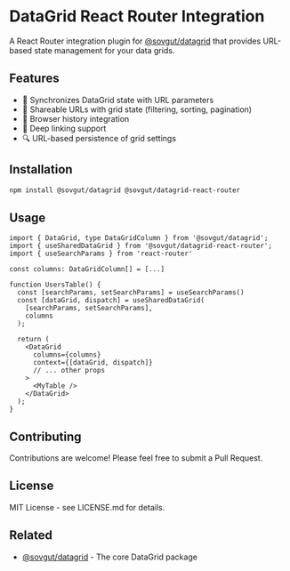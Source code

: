 # DataGrid React Router Integration

A React Router integration plugin for [@sovgut/datagrid](https://github.com/Sovgut/datagrid) that provides URL-based state management for your data grids.

## Features

- 🔄 Synchronizes DataGrid state with URL parameters
- 🔗 Shareable URLs with grid state (filtering, sorting, pagination)
- 📍 Browser history integration
- 🎯 Deep linking support
- 🔍 URL-based persistence of grid settings

## Installation

```bash
npm install @sovgut/datagrid @sovgut/datagrid-react-router
```

## Usage

```tsx
import { DataGrid, type DataGridColumn } from '@sovgut/datagrid';
import { useSharedDataGrid } from '@sovgut/datagrid-react-router';
import { useSearchParams } from 'react-router'

const columns: DataGridColumn[] = [...]

function UsersTable() {
  const [searchParams, setSearchParams] = useSearchParams()
  const [dataGrid, dispatch] = useSharedDataGrid(
    [searchParams, setSearchParams],
    columns
  );

  return (
    <DataGrid
      columns={columns}
      context={[dataGrid, dispatch]}
      // ... other props
    >
      <MyTable />
    </DataGrid>
  );
}
```

## Contributing

Contributions are welcome! Please feel free to submit a Pull Request.

## License

MIT License - see LICENSE.md for details.

## Related

- [@sovgut/datagrid](https://github.com/Sovgut/datagrid) - The core DataGrid package
